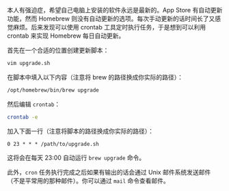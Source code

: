 本人有强迫症，希望自己电脑上安装的软件永远是最新的。App Store 有自动更新功能，然而 Homebrew 则没有自动更新的选项。每次手动更新的话时间长了又感觉麻烦。后来发现可以使用 crontab 工具定时执行任务，于是想到可以利用 crontab 来实现 Homebrew 每日自动更新。

首先在一个合适的位置创建更新脚本：

```sh
vim upgrade.sh
```

在脚本中填入以下内容（注意将 brew 的路径换成你实际的路径）：

```sh
/opt/homebrew/bin/brew upgrade
```

然后编辑 `crontab`：

```sh
crontab -e
```

加入下面一行（注意将脚本的路径换成你实际的路径）：

```
0 23 * * * /path/to/upgrade.sh
```

这将会在每天 23:00 自动运行 `brew upgrade` 命令。

此外，`cron` 任务执行完成之后如果有输出的话会通过 Unix 邮件系统发送邮件（不是平常用的那种邮件）。你可以通过 `mail` 命令查看邮件。